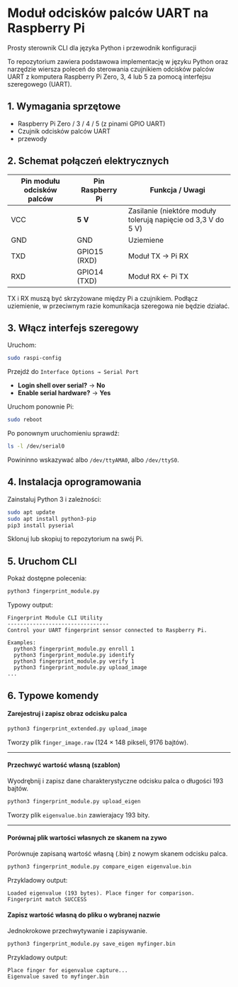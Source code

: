 # Moduł odcisków palców UART na Raspberry Pi

Prosty sterownik CLI dla języka Python i przewodnik konfiguracji 

To repozytorium zawiera podstawowa implementację w języku Python oraz narzędzie wiersza poleceń do sterowania czujnikiem odcisków palców UART  z komputera Raspberry Pi Zero, 3, 4 lub 5 za pomocą interfejsu szeregowego (UART).

## 1. Wymagania sprzętowe
- Raspberry Pi Zero / 3 / 4 / 5 (z pinami GPIO UART)
- Czujnik odcisków palców UART
- przewody

## 2. Schemat połączeń elektrycznych

| Pin modułu odcisków palców | Pin Raspberry Pi |Funkcja / Uwagi |
|--|--|--| 
| VCC | **5 V** | Zasilanie (niektóre moduły tolerują napięcie od 3,3 V do 5 V) |
| GND | GND | Uziemiene |
| TXD | GPIO15 (RXD) |  Moduł TX → Pi RX |
| RXD | GPIO14 (TXD) | Moduł RX ← Pi TX |

TX i RX muszą być skrzyżowane między Pi a czujnikiem. Podłącz uziemienie, w przeciwnym razie komunikacja szeregowa nie będzie działać.

## 3. Włącz interfejs szeregowy
Uruchom:
```bash
sudo raspi-config
```
Przejdź do
`Interface Options → Serial Port`
- **Login shell over serial?** → **No**
- **Enable serial hardware?** → **Yes**

Uruchom ponownie Pi:
```bash
sudo reboot
```
Po ponownym uruchomieniu sprawdź:
```bash
ls -l /dev/serial0
```
Powininno wskazywać albo `/dev/ttyAMA0`, albo `/dev/ttyS0`.

## 4. Instalacja oprogramowania
Zainstaluj Python 3 i zależności:
```bash
sudo apt update
sudo apt install python3-pip
pip3 install pyserial
```
Sklonuj lub skopiuj to repozytorium na swój Pi.
## 5. Uruchom CLI
Pokaż dostępne polecenia:
```bash
python3 fingerprint_module.py
```
Typowy output:
```
Fingerprint Module CLI Utility
--------------------------------
Control your UART fingerprint sensor connected to Raspberry Pi.

Examples:
  python3 fingerprint_module.py enroll 1
  python3 fingerprint_module.py identify
  python3 fingerprint_module.py verify 1
  python3 fingerprint_module.py upload_image
...
```
## 6. Typowe komendy

#### Zarejestruj i zapisz obraz odcisku palca
```bash
python3 fingerprint_extended.py upload_image
```
Tworzy plik `finger_image.raw` (124 × 148 pikseli, 9176 bajtów).

---
#### Przechwyć wartość własną (szablon)
Wyodrębnij i zapisz dane charakterystyczne odcisku palca o długości 193 bajtów.
```bash
python3 fingerprint_module.py upload_eigen
```
Tworzy plik `eigenvalue.bin` zawierajacy 193 bity.

---

#### Porównaj plik wartości własnych ze skanem na zywo
Porównuje zapisaną wartość własną (.bin) z nowym skanem odcisku palca.
```bash
python3 fingerprint_module.py compare_eigen eigenvalue.bin
```
Przykladowy output:
```
Loaded eigenvalue (193 bytes). Place finger for comparison.
Fingerprint match SUCCESS
```

#### Zapisz wartość własną do pliku o wybranej nazwie
Jednokrokowe przechwytywanie i zapisywanie.
```bash
python3 fingerprint_module.py save_eigen myfinger.bin
```
Przykladowy output:
```
Place finger for eigenvalue capture...
Eigenvalue saved to myfinger.bin
```
